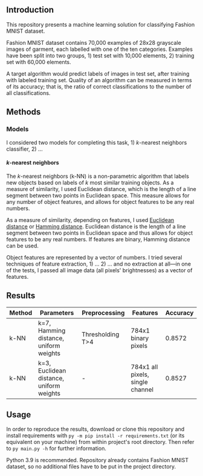 ## Introduction
This repository presents a machine learning solution for classifying Fashion MNIST dataset.

Fashion MNIST dataset contains 70,000 examples of 28x28 grayscale images of garment, each labelled with one of the ten
categories. Examples have been split into two groups, 1) test set with 10,000 elements, 2) training set with 60,000
elements.

A target algorithm would predict labels of images in test set, after training with labeled training set. Quality of an
algorithm can be measured in terms of its accuracy; that is, the ratio of correct classifications to the number
of all classifications.

## Methods
### Models
I considered two models for completing this task, 1) *k*-nearest neighbors classifier, 2) ...

#### *k*-nearest neighbors
The *k*-nearest neighbors (k-NN) is a non-parametric algorithm that labels new objects based on labels of *k* most
similar training objects. As a measure of similarity, I used Euclidean distance, which is the length of a line segment
between two points in Euclidean space. This measure allows for any number of object features, and allows for object
features to be any real numbers.

As a measure of similarity, depending on features, I used
[Euclidean distance](https://en.wikipedia.org/wiki/Euclidean_distance) or
[Hamming distance](https://en.wikipedia.org/wiki/Hamming_distance). Euclidean distance is the length of a line segment
between two points in Euclidean space and thus allows for object features to be any  real numbers. If features are
binary, Hamming distance can be used.	

Object features are represented by a vector of numbers. I tried several techniques of feature extraction, 1) ... 2) ...
and no extraction at all—in one of the tests, I passed all image data (all pixels' brightnesses) as a vector of
features.


## Results
| Method		| Parameters								| Preprocessing			| Features							| Accuracy		|
| ----			| ----										| ----					| ----								| ----			|
| k-NN			| k=7, Hamming distance, uniform weights		| Thresholding T>4		| 784x1 binary pixels				| 0.8572		|
| k-NN			| k=3, Euclidean distance, uniform weights		| -						| 784x1 all pixels, single channel	| 0.8527		|

## Usage
In order to reproduce the results, download or clone this repository and install requirements with `py -m pip install
-r requirements.txt` (or its equivalent on your machine) from within project's root directory. Then refer to `py
main.py -h`
for further information.

Python 3.9 is recommended. Repository already contains Fashion MNIST dataset, so no additional files have to be put in
the project directory.